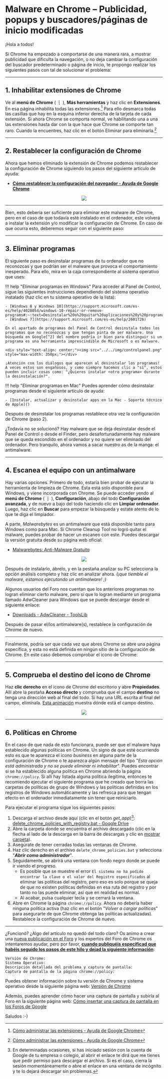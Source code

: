 # Malware en Chrome – Publicidad, popups y buscadores/páginas de inicio modificadas
¡Hola a todos!

Si Chrome ha empezado a comportarse de una manera rara, a mostrar publicidad que dificulta la navegación, o no deja cambiar la configuración del buscador predeterminado o página de inicio, te propongo realizar los siguientes pasos con tal de solucionar el problema:

---

## 1. Inhabilitar extensiones de Chrome
Ve al **menú de Chrome** ( **⋮** ), **Más herramientas** y haz clic en **Extensiones**. En esa página inhabilita todas las extensiones.[^1] Para ello desmarca todas las casillas que hay en la esquina inferior derecha de la tarjeta de cada extensión. Si ahora Chrome se comporta normal, ve habilitando una a una las extensiones hasta dar con la que hace que Chrome se comporte tan raro. Cuando la encuentres, haz clic en el botón Eliminar para eliminarla.[^1]

---

## 2. Restablecer la configuración de Chrome
Ahora que hemos eliminado la extensión de Chrome podemos restablecer la configuración de Chrome siguiendo los pasos del siguiente artículo de ayuda:

- **[Cómo restablecer la configuración del navegador - Ayuda de Google Chrome](https://support.google.com/chrome/answer/3296214?hl=es)**

<div style="text-align: center;"><img src="../../img/resetchrome.png" style="max-width: 350px;"></div>

---

Bien, esto debería ser suficiente para eliminar este malware de Chrome, pero en el caso de que todavía esté instalado en el ordenador, este volverá a instalar la extensión y/o modificar la configuración de Chrome. En caso de que ocurra esto, deberemos seguir con el siguiente paso:

---

## 3. Eliminar programas
El siguiente paso es desinstalar programas de tu ordenador que no reconozcas y que podrían ser el malware que provoca el comportamiento inesperado. Para ello, mira en la caja correspondiente al sistema operativo que uses:

!!! help "Eliminar programas en Windows"
    Para acceder al Panel de Control, sigue las siguientes instrucciones dependiendo del sistema operativo instalado (haz clic en tu sistema operativo de la lista):

    - [Windows 8 y Windows 10](https://support.microsoft.com/es-es/help/4028054/windows-10-repair-or-remove-programs#:~:text=Desinstalar%20o%20quitar%20aplicaciones%20y%20programas)
    - [Windows 7](https://support.microsoft.com/es-es/help/2601726)

    En el apartado de programas del Panel de Control desinstala todos los programas que no reconozcas y que tengan pinta de ser malware. Una búsqueda en Google[^2] del nombre podría ir bien para distinguir si un programa es una herramienta imprescindible de Microsoft o es malware.

    <div style="text-align: center;"><img src="../../img/controlpanel.png" style="max-width: 350px;"></div>

    ¡Atención con los diálogos que aparecen al desinstalar los programas! A veces estos son engañosos, y como siempre hacemos clic a "sí", estos pueden incluir cosas como: "¿Quieres instalar <otro programa> durante la desinstalación?".

!!! help "Eliminar programas en Mac"
    Puedes aprender cómo desinstalar programas desde el siguiente artículo de ayuda:

    - [Instalar, actualizar y desinstalar apps en la Mac - Soporte técnico de Apple]()

Después de desinstalar los programas restablece otra vez la configuración de Chrome (paso 2).

¿Todavía no se solucionó? Hay malware que se deja desinstalar desde el Panel de Control o desde el Finder, pero desafortunadamente hay malware que se queda escondido en el ordenador y no quiere ser eliminado del ordenador. Pero tranquilo, ahora vamos a sacar nuestro as de la manga: el antimalware.

---

## 4. Escanea el equipo con un antimalware
Hay varias opciones. Primero de todo, estaría bien probar de ejecutar la herramienta de limpieza de Chrome. Esta está solo disponible para Windows, y viene incorporada con Chrome. Se puede acceder yendo al **menú de Chrome** ( **⋮** ), **Configuración**, abajo del todo **Configuración avanzada**, y de nuevo a bajo del todo haciendo clic en **Limpiar ordenador**. Luego, haz clic en **Buscar** para empezar la búsqueda y estate atento de lo que te diga el limpiador.

A parte, *Malwarebytes* es un antimalware que está disponible tanto para Windows como para Mac. Si Chrome Cleanup Tool no logró quitar el malware, puedes probar de hacer un escaneo con este. Puedes descargar la versión gratuita desde su página web oficial:

- [Malwarebytes: Anti-Malware Gratuito](https://es.malwarebytes.com/)

<div style="text-align: center;"><img src="../../img/malwarebytes.png" style="max-width: 350px;"></div>

Después de instalarlo, ábrelo, y en la pestaña analizar su PC selecciona la opción análisis completo y haz clic en analizar ahora. *(¡que tiemble el malware, estamos ejecutando un antimalware! ;)*

Algunos usuarios del Foro nos cuentan que los anteriores programas no logran eliminar cierto malware, pero sí que lo logran mediante un programa llamado AdwCleaner para Windows que se puede descargar desde el siguiente enlace:

- [Downloads - AdwCleaner - ToolsLib](https://toolslib.net/downloads/viewdownload/1-adwcleaner/)

Después de pasar el/los antimalware(s), restablece la configuración de Chrome de nuevo.

---

Finalmente, podría ser que cada vez que abres Chrome se abre una página específica, y esta no está definida en ningún sitio de la configuración de Chrome. En este caso debemos comprobar el icono de Chrome:

---

## 5. Comprueba el destino del icono de Chrome
Haz **clic derecho** en el icono de Chrome del escritorio y abre **Propiedades**. Allí abre la pestaña **Acceso directo** y comprueba que el campo **destino** no tenga una dirección web al final del todo. Si hay una URL escrita al final del campo, elimínala. [Esta animación](https://labs.avm99963.com/chrome/destino_chrome_shortcut.php) muestra dónde está el campo destino.

<div style="text-align: center;"><img src="../../img/fpardodestino.png" style="max-width: 350px;"></div>

---

## 6. Políticas en Chrome
En el caso de que nada de esto funcionara, puede ser que el malware haya establecido algunas políticas en Chrome. Un signo de que esté ocurriendo esto es que te aparezca el icono <i class="material-icons">business</i> en alguna parte de la configuración de Chrome o te aparezca algún mensaje del tipo "*Esta opción está administrada y no se puede eliminar ni inhabilitar*". Puedes encontrar si se ha establecido alguna política en Chrome abriendo la página `chrome://policy`. Si allí hay listada alguna política ilegítima, entonces te recomiendo ejecutar el siguiente programa que he creado que borra las carpetas de políticas de grupo de Windows y las políticas definidas en los registros de Windows automáticamente y las refresca para que tengan efecto en el ordenador inmediatamente sin tener que reiniciarlo.

Para ejecutar el programa sigue los siguientes pasos:

1. Descarga el archivo desde aquí (clic en el botón <i class="material-icons">get_app</i>)[^3]: [delete_chrome_policies_with_registry.bat - Google Drive](https://drive.google.com/file/d/1IOsF1Yey0QGKPxAtRfszCRvDNobcrBP5/view)
2. Abre la carpeta donde se encuentra el archivo descargado (clic en la flecha al lado de la descarga en la barra de descargas y clic en <span style="text-decoration: underline;">mostrar carpeta</span>).
3. Asegúrate de tener cerradas todas las ventanas de Chrome.
4. Haz clic derecho en el archivo `delete_chrome_policies.bat` y selecciona "***Abrir como administrador***".
5. Seguidamente, se abrirá una ventana con fondo negro donde se puede ir viendo el progreso.
    - Es posible que se muestre el error `El sistema no ha podido encontrar la clave o el valor del Registro especificados` al eliminar las políticas del registro, pero eso es solo porque se queja de que no existen políticas definidas en esa ruta del registro y por tanto no las puede eliminar, así que en realidad es normal.
    - Al acabar, pulsa cualquier tecla y se cerrará la ventana.
8. Abre en Chrome la página `chrome://policy`. Ahora no debería haber ninguna política activa (haz clic en el botón "*Volver a cargar políticas*" para asegurarte de que Chrome obtenga las políticas actualizadas).
Restablece la configuración de Chrome de nuevo.

---

¿Funcionó? ¿Algo del artículo no quedó del todo claro? Os animo a crear una [nueva publicación en el Foro](https://support.google.com/chrome/thread/new?hl=es) y los expertos del Foro de Chrome os intentaremos ayudar, pero por favor, <span style="text-decoration: underline;">**cuando publiquéis especificad que habéis seguido los pasos de este hilo y dejad la siguiente información**</span>:

```
Versión de Chrome:
Sistema Operativo:
Descripción detallada del problema y captura de pantalla:
Captura de pantalla de la página chrome://policy:
```

Puedes obtener información sobre tu versión de Chrome y sistema operativo desde la siguiente página web: [Versión de Chrome](https://labs.avm99963.com/chrome/version.php)

Además, puedes aprender cómo hacer una captura de pantalla y subirla al Foro en la siguiente página web: [Cómo insertar una captura de pantalla en los Foros de Google](https://labs.avm99963.com/chrome/screenshot.php)

Saludos :-)

[^1]: [Cómo administrar las extensiones - Ayuda de Google Chrome](https://support.google.com/chrome_webstore/answer/2664769?visit_id=637150564970188337-3151066646&hl=es&rd=2)
[^2]: [Cómo buscar como un profesional - Ayuda de Búsqueda web](https://support.google.com/websearch/answer/134479?hl=es&ref_topic=3180167)
[^3]: En determinadas ocasiones, si has iniciado sesión con la cuenta de Google de tu empresa o colegio, al abrir el enlace te dirá que me tienes que pedir permiso para descargar el archivo. Si es el caso, cierra la sesión momentáneamente o abre el enlace en una ventana de incógnito y te lo dejará descargar sin problemas.
